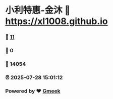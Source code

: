 # 小利特惠-金沐 :link: https://xl1008.github.io 
### :page_facing_up: [11](https://xl1008.github.io/tag.html) 
### :speech_balloon: 0 
### :hibiscus: 14054 
### :alarm_clock: 2025-07-28 15:01:12 
### Powered by :heart: [Gmeek](https://github.com/Meekdai/Gmeek)
